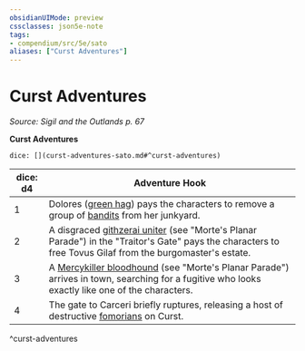 ```yaml
---
obsidianUIMode: preview
cssclasses: json5e-note
tags:
- compendium/src/5e/sato
aliases: ["Curst Adventures"]
---
```

# Curst Adventures
*Source: Sigil and the Outlands p. 67* 

**Curst Adventures**

`dice: [](curst-adventures-sato.md#^curst-adventures)`

| dice: d4 | Adventure Hook |
|----------|----------------|
| 1 | Dolores ([green hag](/Systems/5e/bestiary/fey/green-hag.md)) pays the characters to remove a group of [bandits](/Systems/5e/bestiary/humanoid/bandit.md) from her junkyard. |
| 2 | A disgraced [githzerai uniter](/Systems/5e/bestiary/aberration/githzerai-uniter-mpp.md) (see "Morte's Planar Parade") in the "Traitor's Gate" pays the characters to free Tovus Gilaf from the burgomaster's estate. |
| 3 | A [Mercykiller bloodhound](/Systems/5e/bestiary/humanoid/mercykiller-bloodhound-mpp.md) (see "Morte's Planar Parade") arrives in town, searching for a fugitive who looks exactly like one of the characters. |
| 4 | The gate to Carceri briefly ruptures, releasing a host of destructive [fomorians](/Systems/5e/bestiary/giant/fomorian.md) on Curst. |
^curst-adventures